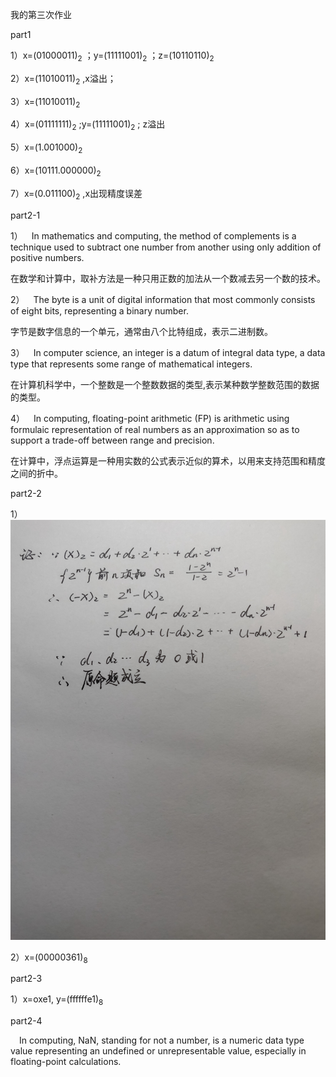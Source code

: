 我的第三次作业

part1

1）x=(01000011)<sub>2</sub> ；y=(11111001)<sub>2</sub> ；z=(10110110)<sub>2

2）x=(11010011)<sub>2</sub> ,x溢出；

3）x=(11010011)<sub>2

4）x=(01111111)<sub>2</sub> ;y=(11111001)<sub>2</sub> ;
z溢出

5）x=(1.001000)<sub>2

6）x=(10111.000000)<sub>2

7）x=(0.011100)<sub>2</sub> ,x出现精度误差

part2-1

1）&emsp;In mathematics and computing, the method of complements is a technique used to subtract one number from another using only addition of positive numbers. 

在数学和计算中，取补方法是一种只用正数的加法从一个数减去另一个数的技术。

2）&emsp;The byte is a unit of digital information that most commonly consists of eight bits, representing a binary number.

字节是数字信息的一个单元，通常由八个比特组成，表示二进制数。

3）&emsp;In computer science, an integer is a datum of integral data type, a data type that represents some range of mathematical integers.

在计算机科学中，一个整数是一个整数数据的类型,表示某种数学整数范围的数据的类型。

4）&emsp;In computing, floating-point arithmetic (FP) is arithmetic using formulaic representation of real numbers as an approximation so as to support a trade-off between range and precision. 

在计算中，浮点运算是一种用实数的公式表示近似的算术，以用来支持范围和精度之间的折中。

part2-2

1）![1](images/证明01.jpg)

2）x=(00000361)<sub>8

part2-3

1）x=oxe1, y=(ffffffe1)<sub>8

part2-4

&emsp;In computing, NaN, standing for not a number, is a numeric data type value representing an undefined or unrepresentable value, especially in floating-point calculations.
